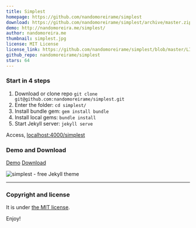 ```yaml
---
title: Simplest
homepage: https://github.com/nandomoreirame/simplest
download: https://github.com/nandomoreirame/simplest/archive/master.zip
demo: http://nandomoreira.me/simplest/
author: nandomoreira.me
thumbnail: simplest.jpg
license: MIT License
license_link: https://github.com/nandomoreirame/simplest/blob/master/LICENSE
github_repo: nandomoreirame/simplest
stars: 64
---
```


### Start in 4 steps

1. Download or clone repo `git clone git@github.com:nandomoreirame/simplest.git`
2. Enter the folder: `cd simplest/`
3. Install bundle gem: `gem install bundle`
3. Install local gems: `bundle install`
4. Start Jekyll server: `jekyll serve`

Access, [localhost:4000/simplest](http://localhost:4000/simplest)

### Demo and Download

[Demo](http://nandomoreira.me/simplest/)
[Download](https://github.com/nandomoreirame/simplest/archive/master.zip)

![simplest - free Jekyll theme](http://raw.githubusercontent.com/nandomoreirame/simplest/master/screenshot.jpg)

---

### Copyright and license

It is under [the MIT license](/LICENSE).

Enjoy!